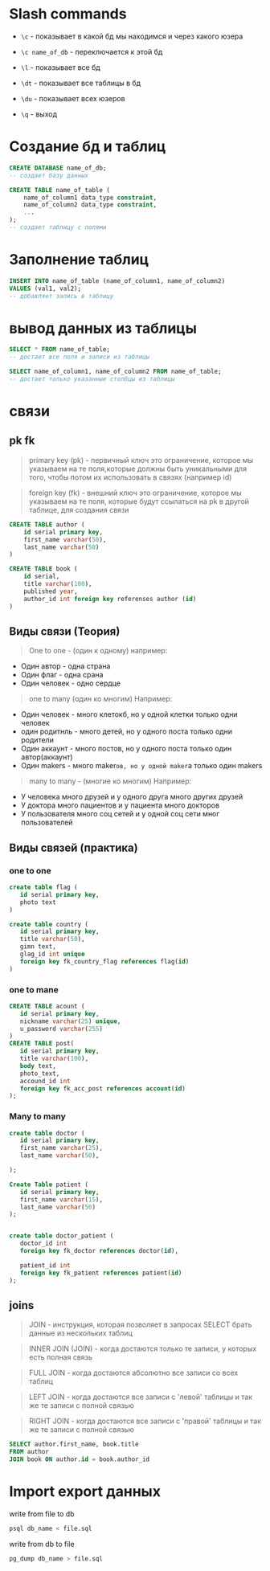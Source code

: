# Slash commands
* `\с` - показывает в какой бд мы находимся и через какого юзера

* `\с name_of_db` - переключается к этой бд

* `\l` - показывает все бд

* `\dt` - показывает все таблицы в бд

* `\du` - показывает всех юзеров

* `\q` - выход


# Создание бд и таблиц
```sql
CREATE DATABASE name_of_db; 
-- создает базу данных
```

```sql
CREATE TABLE name_of_table (
    name_of_column1 data_type constraint,
    name_of_column2 data_type constraint,
    ...
); 
-- создает таблицу с полями
```
# Заполнение таблиц
```sql
INSERT INTO name_of_table (name_of_column1, name_of_column2) 
VALUES (val1, val2);
-- добавляет запись в таблицу
```
# вывод данных из таблицы
```sql
SELECT * FROM name_of_table; 
-- достает все поля и записи из таблицы

SELECT name_of_column1, name_of_column2 FROM name_of_table; 
-- достает только указанные столбцы из таблицы
```

# связи
## pk fk
> primary key (pk) - первичный ключ
> это ограничение, которое мы указываем на те поля,которые должны быть уникальными для того, чтобы потом их использовать в связях (например id)

> foreign key (fk) - внешний ключ
> это ограничение, которое мы указываем на те поля, которые будут ссылаться на pk в другой таблице, для создания связи

```sql
CREATE TABLE author (
    id serial primary key,
    first_name varchar(50),
    last_name varchar(50)
)

CREATE TABLE book (
    id serial,
    title varchar(100),
    published year,
    author_id int foreign key referenses author (id)
)
```

## Виды связи (Теория)
> One to one  - (один к одному)
например:
* Один автор - одна страна
* Один флаг - одна срана
* Один человек - одно сердце

> one to many (один ко многим)
Например: 

* Один человек - много клетокб, но у одной клетки только одни человек
* один родитнль - много детей, но у одного поста только одни родители
* Один аккаунт - много постов, но у одного поста только один автор(аккаунт) 
* Один makers - много maker`ов, но у одной maker`a только один makers

>many to many - (многие ко многим)
Например:

* У человека много друзей и у одного друга много других друзей
* У доктора много пациентов и у пациента много  докторов
* У пользователя много соц сетей и у одной соц сети мног пользователей

## Виды связей (практика)

### one to one
```sql
create table flag (
   id serial primary key,
   photo text
)

create table country (
   id serial primary key,
   title varchar(50),
   gimn text,
   glag_id int unique
   foreign key fk_country_flag references flag(id)
)
```

### one to mane

```sql
CREATE TABLE acount (
   id serial primary key,
   nickname varchar(25) unique,
   u_password varchar(255)
)
CREATE TABLE post(
   id serial primary key,
   title varchar(100),
   body text,
   photo_text,
   accound_id int 
   foreign key fk_acc_post references account(id) 
);

```

### Many to many
```sql
create table doctor (
   id serial primary key,
   first_name varchar(25),
   last_name varchar(50),

);

Create Table patient (
   id serial primary key,
   first_name varchar(15),
   last_name varchar(50)
);


create table doctor_patient (
   doctor_id int
   foreign key fk_doctor references doctor(id),

   patient_id int
   foreign key fk_patient references patient(id)
);

```




## joins
> JOIN - инструкция, которая позволяет в запросах SELECT брать данные из нескольких таблиц

> INNER JOIN (JOIN) - когда достаются только те записи, у которых есть полная связь

> FULL JOIN - когда достаются абсолютно все записи со всех таблиц

> LEFT JOIN - когда достаются все записи с 'левой' таблицы и так же те записи с полной связью

> RIGHT JOIN - когда достаются все записи с 'правой' таблицы и так же те записи с полной связью

```sql
SELECT author.first_name, book.title 
FROM author
JOIN book ON author.id = book.author_id
```

# Import export данных
write from file to db
```bash
psql db_name < file.sql
```
write from db to file
```bash
pg_dump db_name > file.sql


